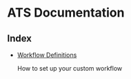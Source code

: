 # ATS Documentation

## Index

* [Workflow Definitions](Workflows.md)

    How to set up your custom workflow
